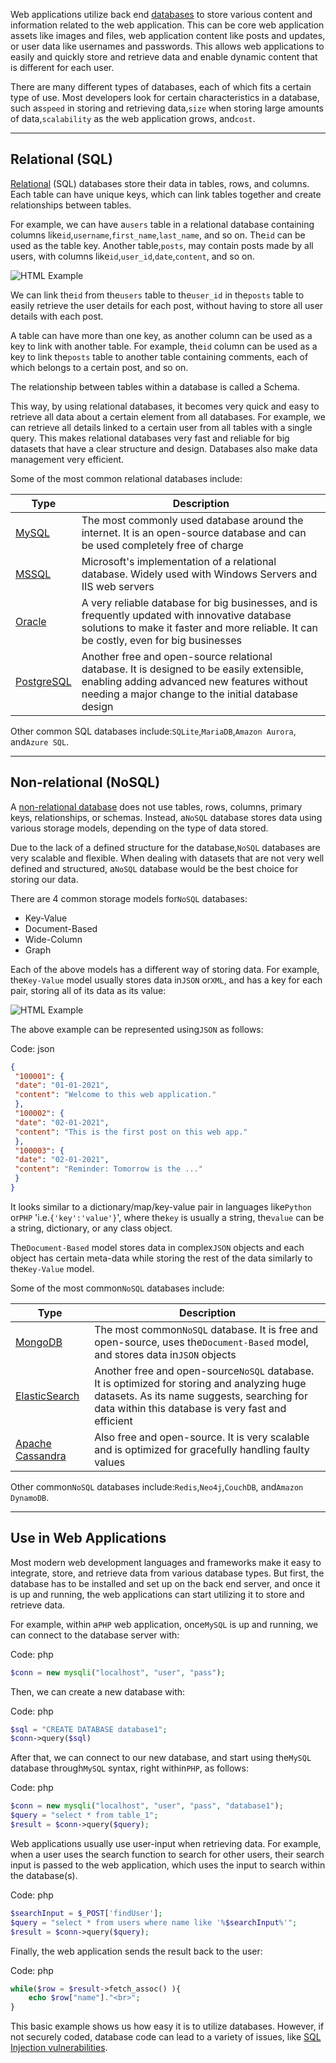 Web applications utilize back end [databases](https://en.wikipedia.org/wiki/Database) to store various content and information related to the web application. This can be core web application assets like images and files, web application content like posts and updates, or user data like usernames and passwords. This allows web applications to easily and quickly store and retrieve data and enable dynamic content that is different for each user.

There are many different types of databases, each of which fits a certain type of use. Most developers look for certain characteristics in a database, such as`speed` in storing and retrieving data,`size` when storing large amounts of data,`scalability` as the web application grows, and`cost`.

---

## Relational (SQL)

[Relational](https://en.wikipedia.org/wiki/Relational_database) (SQL) databases store their data in tables, rows, and columns. Each table can have unique keys, which can link tables together and create relationships between tables.

For example, we can have a`users` table in a relational database containing columns like`id`,`username`,`first_name`,`last_name`, and so on. The`id` can be used as the table key. Another table,`posts`, may contain posts made by all users, with columns like`id`,`user_id`,`date`,`content`, and so on.

![HTML Example](https://academy.hackthebox.com/storage/modules/75/web_apps_relational_db.jpg)

We can link the`id` from the`users` table to the`user_id` in the`posts` table to easily retrieve the user details for each post, without having to store all user details with each post.

A table can have more than one key, as another column can be used as a key to link with another table. For example, the`id` column can be used as a key to link the`posts` table to another table containing comments, each of which belongs to a certain post, and so on.

The relationship between tables within a database is called a Schema.

This way, by using relational databases, it becomes very quick and easy to retrieve all data about a certain element from all databases. For example, we can retrieve all details linked to a certain user from all tables with a single query. This makes relational databases very fast and reliable for big datasets that have a clear structure and design. Databases also make data management very efficient.

Some of the most common relational databases include:

|Type|Description|
|---|---|
|[MySQL](https://en.wikipedia.org/wiki/MySQL)|The most commonly used database around the internet. It is an open-source database and can be used completely free of charge|
|[MSSQL](https://en.wikipedia.org/wiki/Microsoft_SQL_Server)|Microsoft's implementation of a relational database. Widely used with Windows Servers and IIS web servers|
|[Oracle](https://en.wikipedia.org/wiki/Oracle_Database)|A very reliable database for big businesses, and is frequently updated with innovative database solutions to make it faster and more reliable. It can be costly, even for big businesses|
|[PostgreSQL](https://en.wikipedia.org/wiki/PostgreSQL)|Another free and open-source relational database. It is designed to be easily extensible, enabling adding advanced new features without needing a major change to the initial database design|

Other common SQL databases include:`SQLite`,`MariaDB`,`Amazon Aurora`, and`Azure SQL`.

---

## Non-relational (NoSQL)

A [non-relational database](https://en.wikipedia.org/wiki/NoSQL) does not use tables, rows, columns, primary keys, relationships, or schemas. Instead, a`NoSQL` database stores data using various storage models, depending on the type of data stored.

Due to the lack of a defined structure for the database,`NoSQL` databases are very scalable and flexible. When dealing with datasets that are not very well defined and structured, a`NoSQL` database would be the best choice for storing our data.

There are 4 common storage models for`NoSQL` databases:

- Key-Value
- Document-Based
- Wide-Column
- Graph

Each of the above models has a different way of storing data. For example, the`Key-Value` model usually stores data in`JSON` or`XML`, and has a key for each pair, storing all of its data as its value:

![HTML Example](https://academy.hackthebox.com/storage/modules/75/web_apps_non-relational_db.jpg)

The above example can be represented using`JSON` as follows:

Code: json

```json
{
 "100001": {
 "date": "01-01-2021",
 "content": "Welcome to this web application."
 },
 "100002": {
 "date": "02-01-2021",
 "content": "This is the first post on this web app."
 },
 "100003": {
 "date": "02-01-2021",
 "content": "Reminder: Tomorrow is the ..."
 }
}
```

It looks similar to a dictionary/map/key-value pair in languages like`Python` or`PHP` 'i.e.`{'key':'value'}`', where the`key` is usually a string, the`value` can be a string, dictionary, or any class object.

The`Document-Based` model stores data in complex`JSON` objects and each object has certain meta-data while storing the rest of the data similarly to the`Key-Value` model.

Some of the most common`NoSQL` databases include:

|Type|Description|
|---|---|
|[MongoDB](https://en.wikipedia.org/wiki/MongoDB)|The most common`NoSQL` database. It is free and open-source, uses the`Document-Based` model, and stores data in`JSON` objects|
|[ElasticSearch](https://en.wikipedia.org/wiki/Elasticsearch)|Another free and open-source`NoSQL` database. It is optimized for storing and analyzing huge datasets. As its name suggests, searching for data within this database is very fast and efficient|
|[Apache Cassandra](https://en.wikipedia.org/wiki/Apache_Cassandra)|Also free and open-source. It is very scalable and is optimized for gracefully handling faulty values|

Other common`NoSQL` databases include:`Redis`,`Neo4j`,`CouchDB`, and`Amazon DynamoDB`.

---

## Use in Web Applications

Most modern web development languages and frameworks make it easy to integrate, store, and retrieve data from various database types. But first, the database has to be installed and set up on the back end server, and once it is up and running, the web applications can start utilizing it to store and retrieve data.

For example, within a`PHP` web application, once`MySQL` is up and running, we can connect to the database server with:

Code: php

```php
$conn = new mysqli("localhost", "user", "pass");
```

Then, we can create a new database with:

Code: php

```php
$sql = "CREATE DATABASE database1";
$conn->query($sql)
```

After that, we can connect to our new database, and start using the`MySQL` database through`MySQL` syntax, right within`PHP`, as follows:

Code: php

```php
$conn = new mysqli("localhost", "user", "pass", "database1");
$query = "select * from table_1";
$result = $conn->query($query);
```

Web applications usually use user-input when retrieving data. For example, when a user uses the search function to search for other users, their search input is passed to the web application, which uses the input to search within the database(s).

Code: php

```php
$searchInput = $_POST['findUser'];
$query = "select * from users where name like '%$searchInput%'";
$result = $conn->query($query);
```

Finally, the web application sends the result back to the user:

Code: php

```php
while($row = $result->fetch_assoc() ){
	echo $row["name"]."<br>";
}
```

This basic example shows us how easy it is to utilize databases. However, if not securely coded, database code can lead to a variety of issues, like [SQL Injection vulnerabilities](https://owasp.org/www-community/attacks/SQL_Injection).
